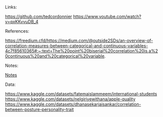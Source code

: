 Links:

https://github.com/tedcordonnier
https://www.youtube.com/watch?v=qxKKvvuDB_4

References:

https://freedium.cfd/https://medium.com/@outside2SDs/an-overview-of-correlation-measures-between-categorical-and-continuous-variables-4c7f85610365#:~:text=The%20point%20biserial%20correlation%20is,a%20continuous%20and%20categorical%20variable.

Notes: 

[Notes](Notes.txt)

Data:

https://www.kaggle.com/datasets/fatemaislammeem/international-students
https://www.kaggle.com/datasets/nelgiriyewithana/apple-quality
https://www.kaggle.com/datasets/dhanasekarjaisankar/correlation-between-posture-personality-trait